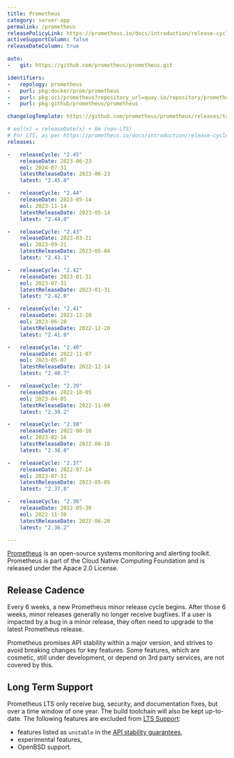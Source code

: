 ```yaml
---
title: Prometheus
category: server-app
permalink: /prometheus
releasePolicyLink: https://prometheus.io/docs/introduction/release-cycle/
activeSupportColumn: false
releaseDateColumn: true

auto:
-   git: https://github.com/prometheus/prometheus.git

identifiers:
-   repology: prometheus
-   purl: pkg:docker/prom/prometheus
-   purl: pkg:oci/prometheus?repository_url=quay.io/repository/prometheus
-   purl: pkg:github/prometheus/prometheus

changelogTemplate: https://github.com/prometheus/prometheus/releases/tag/v__LATEST__

# eol(x) = releaseDate(x) + 6m (non-LTS)
# For LTS, as per https://prometheus.io/docs/introduction/release-cycle/#long-term-support
releases:

-   releaseCycle: "2.45"
    releaseDate: 2023-06-23
    eol: 2024-07-31
    latestReleaseDate: 2023-06-23
    latest: "2.45.0"

-   releaseCycle: "2.44"
    releaseDate: 2023-05-14
    eol: 2023-11-14
    latestReleaseDate: 2023-05-14
    latest: "2.44.0"

-   releaseCycle: "2.43"
    releaseDate: 2023-03-21
    eol: 2023-09-21
    latestReleaseDate: 2023-05-04
    latest: "2.43.1"

-   releaseCycle: "2.42"
    releaseDate: 2023-01-31
    eol: 2023-07-31
    latestReleaseDate: 2023-01-31
    latest: "2.42.0"

-   releaseCycle: "2.41"
    releaseDate: 2022-12-20
    eol: 2023-06-20
    latestReleaseDate: 2022-12-20
    latest: "2.41.0"

-   releaseCycle: "2.40"
    releaseDate: 2022-11-07
    eol: 2023-05-07
    latestReleaseDate: 2022-12-14
    latest: "2.40.7"

-   releaseCycle: "2.39"
    releaseDate: 2022-10-05
    eol: 2023-04-05
    latestReleaseDate: 2022-11-09
    latest: "2.39.2"

-   releaseCycle: "2.38"
    releaseDate: 2022-08-16
    eol: 2023-02-16
    latestReleaseDate: 2022-08-16
    latest: "2.38.0"

-   releaseCycle: "2.37"
    releaseDate: 2022-07-14
    eol: 2023-07-31
    latestReleaseDate: 2023-05-05
    latest: "2.37.8"

-   releaseCycle: "2.36"
    releaseDate: 2022-05-30
    eol: 2022-11-30
    latestReleaseDate: 2022-06-20
    latest: "2.36.2"

---
```


[Prometheus](https://prometheus.io/) is an open-source systems monitoring and alerting toolkit. Prometheus
is part of the Cloud Native Computing Foundation and is released under the
Apace 2.0 License.

## Release Cadence

Every 6 weeks, a new Prometheus minor release cycle begins. After those 6 weeks, minor releases generally no longer receive bugfixes. If a user is impacted by a bug in a minor release, they often need to upgrade to the latest Prometheus release.

Prometheus promises API stability within a major version, and strives to avoid breaking changes for key features. Some features, which are cosmetic, still under development, or depend on 3rd party services, are not covered by this.

## Long Term Support

Prometheus LTS only receive bug, security, and documentation fixes, but over a time window of one year. The build toolchain will also be kept up-to-date.
The following features are excluded from [LTS Support](https://prometheus.io/docs/introduction/release-cycle/#limitations-of-lts-support):

- features listed as `unstable` in the [API stability guarantees](https://prometheus.io/docs/prometheus/latest/stability/),
- experimental features,
- OpenBSD support.
